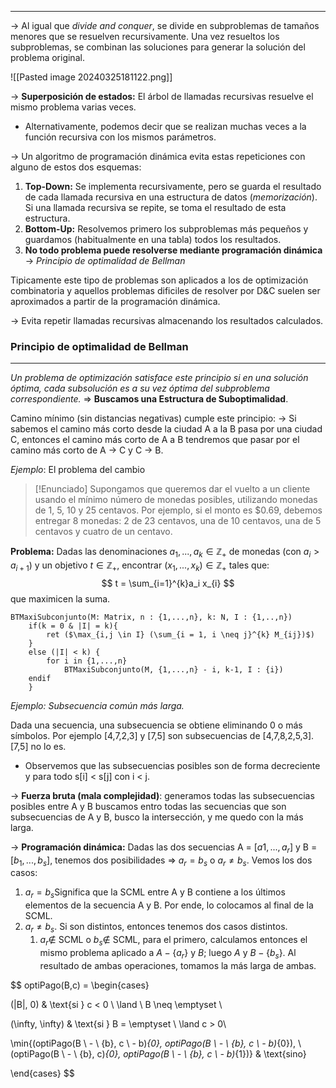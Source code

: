 ***

-> Al igual que *divide and conquer*, se divide en subproblemas de tamaños menores que se resuelven recursivamente. Una vez resueltos los subproblemas, se combinan las soluciones para generar la solución del problema original.

![[Pasted image 20240325181122.png]]

-> **Superposición de estados:** El árbol de llamadas recursivas resuelve el mismo problema varias veces.
* Alternativamente, podemos decir que se realizan muchas veces a la función recursiva con los mismos parámetros.

-> Un algoritmo de programación dinámica evita estas repeticiones con alguno de estos dos esquemas:
1. **Top-Down:** Se implementa recursivamente, pero se guarda el resultado de cada llamada recursiva en una estructura de datos (*memorización*). Si una llamada recursiva se repite, se toma el resultado de esta estructura.
2. **Bottom-Up:** Resolvemos primero los subproblemas más pequeños y guardamos (habitualmente en una tabla) todos los resultados.
3. **No todo problema puede resolverse mediante programación dinámica** -> *Principio de optimalidad de Bellman*

Tipicamente este tipo de problemas son aplicados a los de optimización combinatoria y aquellos problemas dificiles de resolver por D&C suelen ser aproximados a partir de la programación dinámica.

-> Evita repetir llamadas recursivas almacenando los resultados calculados.

### Principio de optimalidad de Bellman
***
*Un problema de optimización satisface este principio si en una solución óptima, cada subsolución es a su vez óptima del subproblema correspondiente.* => **Buscamos una Estructura de Suboptimalidad**.

Camino mínimo (sin distancias negativas) cumple este principio:
-> Si sabemos el camino más corto desde la ciudad A a la B pasa por una ciudad C, entonces el camino más corto de A a B tendremos que pasar por el camino más corto de A -> C y C -> B.




*Ejemplo*: El problema del cambio

>[!Enunciado]
> Supongamos que queremos dar el vuelto a un cliente usando el mínimo número de monedas posibles, utilizando monedas de 1, 5, 10 y 25 centavos. Por ejemplo, si el monto es $0.69, debemos entregar 8 monedas: 2 de 23 centavos, una de 10 centavos, una de 5 centavos y cuatro de un centavo.

**Problema:** Dadas las denominaciones $a_{1}, ..., a_{k} \in \mathbb{Z}_{+}$ de monedas (con $a_{i} > a_{i+1}$) y un objetivo $t \in \mathbb{Z}_{+}$, encontrar $(x_{1}, ..., x_{k}) \in \mathbb{Z}_{+}$ tales que:
$$
t = \sum_{i=1}^{k}a_i x_{i}
$$
que maximicen la suma.

```
BTMaxiSubconjunto(M: Matrix, n : {1,...,n}, k: N, I : {1,..,n})
	if(k = 0 & |I| = k){
		ret ($\max_{i,j \in I} (\sum_{i = 1, i \neq j}^{k} M_{ij})$)
	}
	else (|I| < k) {
		for i in {1,...,n}
			BTMaxiSubconjunto(M, {1,...,n} - i, k-1, I : {i})
	endif
	}
```


*Ejemplo: Subsecuencia común más larga.*

Dada una secuencia, una subsecuencia se obtiene eliminando 0 o más símbolos. Por ejemplo \[4,7,2,3\] y \[7,5\] son subsecuencias de \[4,7,8,2,5,3\]. \[7,5\] no lo es.
* Observemos que las subsecuencias posibles son de forma decreciente y para todo s\[i\] < s\[j\] con i < j.

-> **Fuerza bruta (mala complejidad)**: generamos todas las subsecuencias posibles entre A y B buscamos entro todas las secuencias que son subsecuencias de A y B, busco la intersección, y me quedo con la más larga.

-> **Programación dinámica:** Dadas las dos secuencias A = $[a1, ..., a_{r}]$ y B = $[b_{1}, ..., b_{s}]$, tenemos dos posibilidades => $a_{r} = b_{s}$ o $a_{r} \neq b_{s}$. Vemos los dos casos:
1. $a_{r} = b_{s}$Significa que la SCML entre A y B contiene a los últimos elementos de la secuencia A y B. Por ende, lo colocamos al final de la SCML.
2. $a_{r} \neq b_{s}$. Si son distintos, entonces tenemos dos casos distintos. 
	1. $a_{r} \notin$ SCML o $b_{s} \notin$ SCML, para el primero, calculamos entonces el mismo problema aplicado a $A - \{a_{r}\}$ y $B$; luego $A$ y $B - \{b_{s}\}$. Al resultado de ambas operaciones, tomamos la más larga de ambas.


$$
optiPago(B,c) =
\begin{cases}

(|B|, 0) & \text{si } c < 0 \ \land \ B \neq \emptyset \\

(\infty, \infty) & \text{si } B = \emptyset \ \land c > 0\\

\min\{(optiPago(B \ - \ \{b\}, c \ - b)_{0}, optiPago(B \ - \ \{b\}, c \ - b)_{0}), \\ (optiPago(B \ - \ \{b\}, c)_{0}, optiPago(B \ - \ \{b\}, c \ - b)_{1})\} & \text{sino}

\end{cases}
$$

